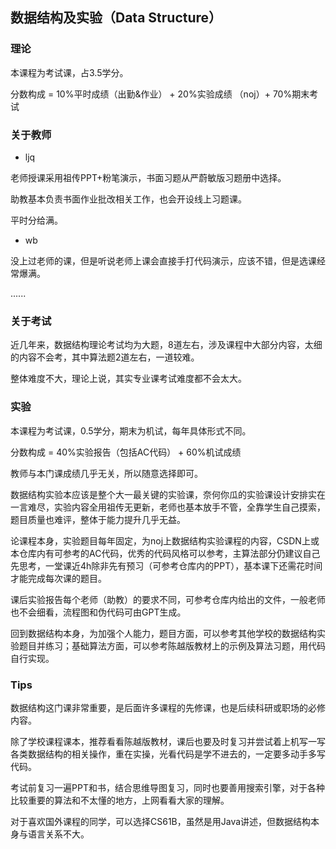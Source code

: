 ## 数据结构及实验（Data Structure）

### 理论

本课程为考试课，占3.5学分。

分数构成 = 10%平时成绩（出勤&作业） + 20%实验成绩 （noj）+ 70%期末考试

### 关于教师

- ljq

老师授课采用祖传PPT+粉笔演示，书面习题从严蔚敏版习题册中选择。

助教基本负责书面作业批改相关工作，也会开设线上习题课。

平时分给满。

- wb

没上过老师的课，但是听说老师上课会直接手打代码演示，应该不错，但是选课经常爆满。

......

### 关于考试

近几年来，数据结构理论考试均为大题，8道左右，涉及课程中大部分内容，太细的内容不会考，其中算法题2道左右，一道较难。

整体难度不大，理论上说，其实专业课考试难度都不会太大。



### 实验

本课程为考试课，0.5学分，期末为机试，每年具体形式不同。

分数构成 = 40%实验报告（包括AC代码） + 60%机试成绩

教师与本门课成绩几乎无关，所以随意选择即可。

数据结构实验本应该是整个大一最关键的实验课，奈何你瓜的实验课设计安排实在一言难尽，实验内容全用祖传无更新，老师也基本放手不管，全靠学生自己摸索，题目质量也难评，整体于能力提升几乎无益。

论课程本身，实验题目每年固定，为noj上数据结构实验课程的内容，CSDN上或本仓库内有可参考的AC代码，优秀的代码风格可以参考，主算法部分仍建议自己先思考，一堂课近4h除非先有预习（可参考仓库内的PPT），基本课下还需花时间才能完成每次课的题目。

课后实验报告每个老师（助教）的要求不同，可参考仓库内给出的文件，一般老师也不会细看，流程图和伪代码可由GPT生成。

回到数据结构本身，为加强个人能力，题目方面，可以参考其他学校的数据结构实验题目并练习；基础算法方面，可以参考陈越版教材上的示例及算法习题，用代码自行实现。



### Tips

数据结构这门课非常重要，是后面许多课程的先修课，也是后续科研或职场的必修内容。

除了学校课程课本，推荐看看陈越版教材，课后也要及时复习并尝试着上机写一写各类数据结构的相关操作，重在实操，光看代码是学不进去的，一定要多动手多写代码。

考试前复习一遍PPT和书，结合思维导图复习，同时也要善用搜索引擎，对于各种比较重要的算法和不太懂的地方，上网看看大家的理解。

对于喜欢国外课程的同学，可以选择CS61B，虽然是用Java讲述，但数据结构本身与语言关系不大。